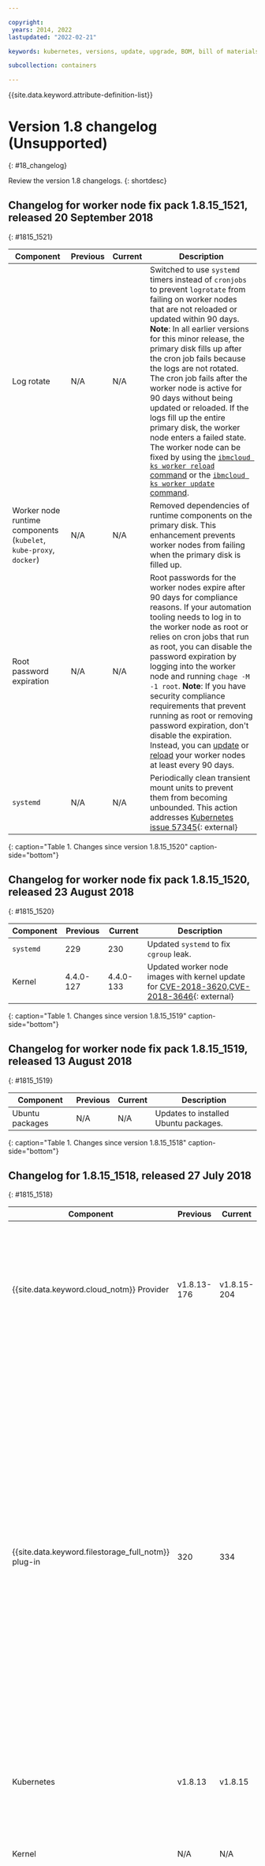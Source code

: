 ```yaml
---

copyright:
 years: 2014, 2022
lastupdated: "2022-02-21"

keywords: kubernetes, versions, update, upgrade, BOM, bill of materials, versions, patch

subcollection: containers

---
```


{{site.data.keyword.attribute-definition-list}}

# Version 1.8 changelog (Unsupported)
{: #18_changelog}

Review the version 1.8 changelogs.
{: shortdesc}

## Changelog for worker node fix pack 1.8.15_1521, released 20 September 2018
{: #1815_1521}

| Component | Previous | Current | Description |
| -------------- | -------------- | -------------- | ------------- |
| Log rotate | N/A | N/A | Switched to use `systemd` timers instead of `cronjobs` to prevent `logrotate` from failing on worker nodes that are not reloaded or updated within 90 days. **Note**: In all earlier versions for this minor release, the primary disk fills up after the cron job fails because the logs are not rotated. The cron job fails after the worker node is active for 90 days without being updated or reloaded. If the logs fill up the entire primary disk, the worker node enters a failed state. The worker node can be fixed by using the [`ibmcloud ks worker reload` command](/docs/containers?topic=containers-kubernetes-service-cli#cs_worker_reload) or the [`ibmcloud ks worker update` command](/docs/containers?topic=containers-kubernetes-service-cli#cs_worker_update). |
| Worker node runtime components (`kubelet`, `kube-proxy`, `docker`) | N/A | N/A | Removed dependencies of runtime components on the primary disk. This enhancement prevents worker nodes from failing when the primary disk is filled up. |
| Root password expiration | N/A | N/A | Root passwords for the worker nodes expire after 90 days for compliance reasons. If your automation tooling needs to log in to the worker node as root or relies on cron jobs that run as root, you can disable the password expiration by logging into the worker node and running `chage -M -1 root`. **Note**: If you have security compliance requirements that prevent running as root or removing password expiration, don't disable the expiration. Instead, you can [update](/docs/containers?topic=containers-kubernetes-service-cli#cs_worker_update) or [reload](/docs/containers?topic=containers-kubernetes-service-cli#cs_worker_reload) your worker nodes at least every 90 days. |
| `systemd` | N/A | N/A | Periodically clean transient mount units to prevent them from becoming unbounded. This action addresses [Kubernetes issue 57345](https://github.com/kubernetes/kubernetes/issues/57345){: external} |
{: caption="Table 1. Changes since version 1.8.15_1520" caption-side="bottom"}


## Changelog for worker node fix pack 1.8.15_1520, released 23 August 2018
{: #1815_1520}

| Component | Previous | Current | Description |
| -------------- | -------------- | -------------- | ------------- |
| `systemd` | 229 | 230 | Updated `systemd` to fix `cgroup` leak. |
| Kernel | 4.4.0-127 | 4.4.0-133 | Updated worker node images with kernel update for  [CVE-2018-3620,CVE-2018-3646](https://ubuntu.com/security/notices/USN-3741-1/){: external} |
{: caption="Table 1. Changes since version 1.8.15_1519" caption-side="bottom"}


## Changelog for worker node fix pack 1.8.15_1519, released 13 August 2018
{: #1815_1519}

| Component | Previous | Current | Description |
| -------------- | -------------- | -------------- | ------------- |
| Ubuntu packages | N/A | N/A | Updates to installed Ubuntu packages. |
{: caption="Table 1. Changes since version 1.8.15_1518" caption-side="bottom"}


## Changelog for 1.8.15_1518, released 27 July 2018
{: #1815_1518}

| Component | Previous | Current | Description |
| -------------- | -------------- | -------------- | ------------- |
| {{site.data.keyword.cloud_notm}} Provider | v1.8.13-176 | v1.8.15-204 | Updated to support Kubernetes 1.8.15 release. In addition, LoadBalancer service `create failure` events now include any portable subnet errors. |
| {{site.data.keyword.filestorage_full_notm}} plug-in | 320 | 334 | Increased the timeout for persistent volume creation from 15 to 30 minutes. Changed the default billing type to `hourly`. Added mount options to the pre-defined storage classes. In the NFS file storage instance in your IBM Cloud infrastructure account, changed the **Notes** field to JSON format and added the Kubernetes namespace that the PV is deployed to. To support multizone clusters, added zone and region labels to persistent volumes. |
| Kubernetes | v1.8.13 | v1.8.15 | See the Kubernetes [release notes](https://github.com/kubernetes/kubernetes/releases/tag/v1.8.15){: external} |
| Kernel | N/A | N/A | Minor improvements to worker node network settings for high performance networking workloads. |
| OpenVPN client | N/A | N/A | The OpenVPN client `vpn` deployment that runs in the `kube-system` namespace is now managed by the Kubernetes `addon-manager`. |
{: caption="Table 1. Changes since version 1.8.13_1516" caption-side="bottom"}


## Changelog for worker node fix pack 1.8.13_1516, released 3 July 2018
{: #1813_1516}

| Component | Previous | Current | Description |
| -------------- | -------------- | -------------- | ------------- |
| Kernel | N/A | N/A | Optimized `sysctl` for high performance networking workloads. |
{: caption="Table 1. Changes since version 1.8.13_1515" caption-side="bottom"}


## Changelog for worker node fix pack 1.8.13_1515, released 21 June 2018
{: #1813_1515}

| Component | Previous | Current | Description |
| -------------- | -------------- | -------------- | ------------- |
| Docker | N/A | N/A | For non-encrypted flavors, the secondary disk is cleaned by getting a fresh file system when you reload or update the worker node. |
{: caption="Table 1. Changes since version 1.8.13_1514" caption-side="bottom"}


## Changelog 1.8.13_1514, released 19 June 2018
{: #1813_1514}

| Component | Previous | Current | Description |
| -------------- | -------------- | -------------- | ------------- |
| Kubernetes | v1.8.11 | v1.8.13 | See the [Kubernetes release notes](https://github.com/kubernetes/kubernetes/releases/tag/v1.8.13]{: external} |
| Kubernetes Configuration | N/A | N/A | Added `PodSecurityPolicy` to the `--admission-control` option for the cluster's Kubernetes API server and configured the cluster to support pod security policies. For more information, see [Configuring pod security policies](/docs/containers?topic=containers-psp). |
| {{site.data.keyword.cloud_notm}} Provider | v1.8.11-126 | v1.8.13-176 | Updated to support Kubernetes 1.8.13 release. |
| OpenVPN client | N/A | N/A | Added `livenessProbe` to the OpenVPN client `vpn` deployment that runs in the `kube-system` namespace. |
{: caption="Table 1. Changes since version 1.8.11_1512" caption-side="bottom"}


## Changelog for worker node fix pack 1.8.11_1512, released 11 June 2018
{: #1811_1512}

| Component | Previous | Current | Description |
| -------------- | -------------- | -------------- | ------------- |
| Kernel update | 4.4.0-116 | 4.4.0-127 | New worker node images with kernel update for [CVE-2018-3639](http://cve.mitre.org/cgi-bin/cvename.cgi?name=CVE-2018-3639){: external} |
{: caption="Table 1. Changes since version 1.8.11_1511" caption-side="bottom"}


## Changelog for worker node fix pack 1.8.11_1511, released 18 May 2018
{: #1811_1511}

| Component | Previous | Current | Description |
| -------------- | -------------- | -------------- | ------------- |
| Kubelet | N/A | N/A | Fix to address a bug that occurred if you used the block storage plug-in. |
{: caption="Table 1. Changes since version 1.8.11_1510" caption-side="bottom"}


## Changelog for worker node fix pack 1.8.11_1510, released 16 May 2018
{: #1811_1510}

| Component | Previous | Current | Description |
| -------------- | -------------- | -------------- | ------------- |
| Kubelet | N/A | N/A | The data that you store in the `kubelet` root directory is now saved on the larger, secondary disk of your worker node machine. |
{: caption="Table 1. Changes since version 1.8.11_1509" caption-side="bottom"}


## Changelog for 1.8.11_1509, released 19 April 2018
{: #1811_1509}

| Component | Previous | Current | Description |
| -------------- | -------------- | -------------- | ------------- |
| Kubernetes | v1.8.8 | v1.8.11 | See the [Kubernetes release notes](https://github.com/kubernetes/kubernetes/releases/tag/v1.8.11]{: external}. This release addresses  [CVE-2017-1002101](https://cve.mitre.org/cgi-bin/cvename.cgi?name=CVE-2017-1002101){: external}[ and [CVE-2017-1002102](https://cve.mitre.org/cgi-bin/cvename.cgi?name=CVE-2017-1002102){: external}[ vulnerabilities.  \n Now `secret`, `configMap`, `downwardAPI`, and projected volumes are mounted as read-only. Previously, apps could write data to these volumes, but the system could automatically revert the data. If your apps rely on the previous insecure behavior, modify them accordingly. |
| Pause container image | 3.0 | 3.1 | Removes inherited orphaned zombie processes. |
| {{site.data.keyword.cloud_notm}} Provider | v1.8.8-86 | v1.8.11-126 | `NodePort` and `LoadBalancer` services now support [preserving the client source IP](/docs/containers?topic=containers-loadbalancer#lb_source_ip) by setting `service.spec.externalTrafficPolicy` to `Local`. |
| General | N/A | N/A | Fix [edge node](/docs/containers?topic=containers-edge#edge) toleration setup for older clusters. |
{: caption="Table 1. Changes since version 1.8.8_1507" caption-side="bottom"}
